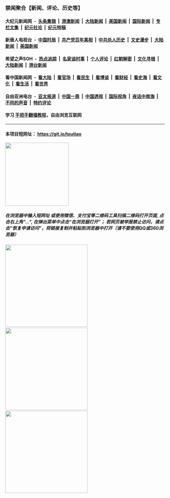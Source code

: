 ### 禁闻聚合【新闻、评论、历史等】

#### 大纪元新闻网 &nbsp;-&nbsp; [头条集锦](indexes/E头条集锦.md?t=03121531) &nbsp;|&nbsp; [港澳新闻](indexes/E港澳新闻.md?t=03121531)  &nbsp;|&nbsp; [大陆新闻](indexes/E大陆新闻.md?t=03121531) &nbsp;|&nbsp; [美国新闻](indexes/E美国新闻.md?t=03121531) &nbsp;|&nbsp; [国际新闻](indexes/E国际新闻.md?t=03121531) &nbsp;|&nbsp; [专栏文集](indexes/E专栏文集.md?t=03121531) &nbsp;|&nbsp; [纪元社论](indexes/E纪元社论.md?t=03121531) &nbsp;|&nbsp; [纪元特稿](indexes/E纪元特稿.md?t=03121531) 

#### 新唐人电视台 &nbsp;-&nbsp; [中国时局](indexes/N中国时局.md?t=03121531) &nbsp;|&nbsp; [共产党百年真相](indexes/N共产党百年真相.md?t=03121531) &nbsp;|&nbsp; [中共杀人历史](indexes/N中共杀人历史.md?t=03121531) &nbsp;|&nbsp; [文史漫步](indexes/N文史漫步.md?t=03121531) &nbsp;|&nbsp; [大陆新闻](indexes/N大陆新闻.md?t=03121531) &nbsp;|&nbsp; [美国新闻](indexes/N美国新闻.md?t=03121531)

#### 希望之声SOH &nbsp;-&nbsp; [热点追踪](indexes/H热点追踪.md?t=03121531) &nbsp;|&nbsp; [名家谈时事](indexes/H名家谈时事.md?t=03121531) &nbsp;|&nbsp; [个人评论](indexes/H个人评论.md?t=03121531)  &nbsp;|&nbsp; [红朝解密](indexes/H红朝解密.md?t=03121531) &nbsp;|&nbsp; [文化寻根](indexes/H文化寻根.md?t=03121531) &nbsp;|&nbsp; [大陆新闻](indexes/H大陆新闻.md?t=03121531) &nbsp;|&nbsp; [港台新闻](indexes/H港台新闻.md?t=03121531)

#### 看中国新闻网 &nbsp;-&nbsp; [看大陆](indexes/S看大陆.md?t=03121531) &nbsp;|&nbsp; [看官场](indexes/S看官场.md?t=03121531) &nbsp;|&nbsp; [看民生](indexes/S看民生.md?t=03121531)  &nbsp;|&nbsp; [看博谈](indexes/S看博谈.md?t=03121531) &nbsp;|&nbsp; [看财经](indexes/S看财经.md?t=03121531) &nbsp;|&nbsp; [看史海](indexes/S看史海.md?t=03121531) &nbsp;|&nbsp; [看文化](indexes/S看文化.md?t=03121531) &nbsp;|&nbsp; [看生活](indexes/S看生活.md?t=03121531) &nbsp;|&nbsp; [看世界](indexes/S看世界.md?t=03121531)

#### 自由亚洲电台 &nbsp;-&nbsp; [亚太报道](indexes/R亚太报道.md?t=03121531) &nbsp;|&nbsp; [中国一周](indexes/R中国一周.md?t=03121531) &nbsp;|&nbsp; [中国透视](indexes/R中国透视.md?t=03121531)  &nbsp;|&nbsp; [国际视角](indexes/R国际视角.md?t=03121531) &nbsp;|&nbsp; [夜话中南海](indexes/R夜话中南海.md?t=03121531) &nbsp;|&nbsp; [不同的声音](indexes/R不同的声音.md?t=03121531) &nbsp;|&nbsp; [特约评论](indexes/R特约评论.md?t=03121531)

#### 学习 [手把手翻墙教程](https://github.com/gfw-breaker/guides/wiki)，自由浏览互联网

----

#### 本项目短网址： https://git.io/toutiao
<img src="https://raw.githubusercontent.com/gfw-breaker/banned-news/master/scripts/img/qr.png" width="200px"/>  

##### 在浏览器中输入短网址 或使用微信、支付宝等二维码工具扫描二维码打开页面, 点击右上角"...", 在弹出菜单中点击“在浏览器打开”； 若网页被举报禁止访问，请点击“恢复申请访问”，将链接复制并粘贴到浏览器中打开（请不要使用QQ或360浏览器）

<img src="https://raw.githubusercontent.com/gfw-breaker/banned-news/master/scripts/img/1.png" width="260px"/> &nbsp; <img src="https://raw.githubusercontent.com/gfw-breaker/banned-news/master/scripts/img/2.png" width="260px"/> &nbsp; <img src="https://raw.githubusercontent.com/gfw-breaker/banned-news/master/scripts/img/3.png" width="260px"/>
